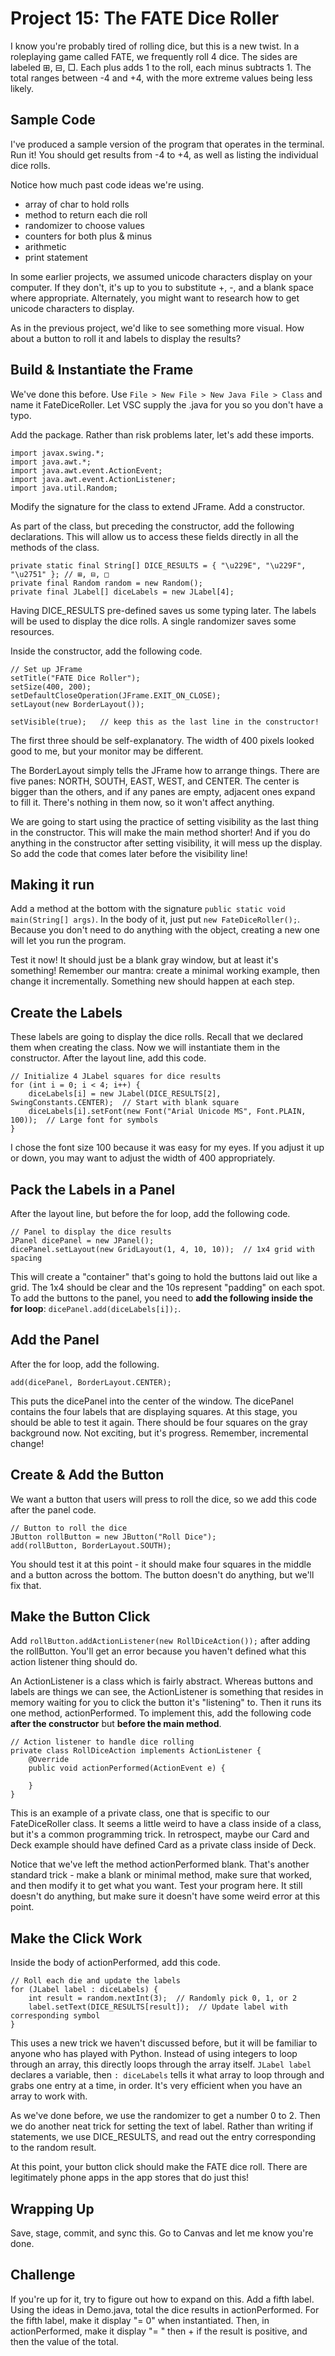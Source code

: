 # Project 15: The FATE Dice Roller

I know you're probably tired of rolling dice, but this is a new twist. In a roleplaying game called FATE, we frequently roll 4 dice. The sides are labeled ⊞, ⊟, □. Each plus adds 1 to the roll, each minus subtracts 1. The total ranges between -4 and +4, with the more extreme values being less likely.

## Sample Code

I've produced a sample version of the program that operates in the terminal. Run it! You should get results from -4 to +4, as well as listing the individual dice rolls.

Notice how much past code ideas we're using.

- array of char to hold rolls
- method to return each die roll
- randomizer to choose values
- counters for both plus & minus
- arithmetic
- print statement

In some earlier projects, we assumed unicode characters display on your computer. If they don't, it's up to you to substitute +, -, and a blank space where appropriate. Alternately, you might want to research how to get unicode characters to display.

As in the previous project, we'd like to see something more visual. How about a button to roll it and labels to display the results?

## Build & Instantiate the Frame

We've done this before. Use `File > New File > New Java File > Class` and name it FateDiceRoller. Let VSC supply the .java for you so you don't have a typo.

Add the package. Rather than risk problems later, let's add these imports.
```
import javax.swing.*;
import java.awt.*;
import java.awt.event.ActionEvent;
import java.awt.event.ActionListener;
import java.util.Random;
```
Modify the signature for the class to extend JFrame. Add a constructor.

As part of the class, but preceding the constructor, add the following declarations. This will allow us to access these fields directly in all the methods of the class.
```
private static final String[] DICE_RESULTS = { "\u229E", "\u229F", "\u2751" }; // ⊞, ⊟, □
private final Random random = new Random();
private final JLabel[] diceLabels = new JLabel[4];
```
Having DICE_RESULTS pre-defined saves us some typing later. The labels will be used to display the dice rolls. A single randomizer saves some resources.

Inside the constructor, add the following code.
```
// Set up JFrame
setTitle("FATE Dice Roller");
setSize(400, 200);
setDefaultCloseOperation(JFrame.EXIT_ON_CLOSE);
setLayout(new BorderLayout());

setVisible(true);   // keep this as the last line in the constructor!
```
The first three should be self-explanatory. The width of 400 pixels looked good to me, but your monitor may be different. 

The BorderLayout simply tells the JFrame how to arrange things. There are five panes: NORTH, SOUTH, EAST, WEST, and CENTER. The center is bigger than the others, and if any panes are empty, adjacent ones expand to fill it. There's nothing in them now, so it won't affect anything.

We are going to start using the practice of setting visibility as the last thing in the constructor. This will make the main method shorter! And if you do anything in the constructor after setting visibility, it will mess up the display. So add the code that comes later before the visibility line!

## Making it run

Add a method at the bottom with the signature `public static void main(String[] args)`. In the body of it, just put `new FateDiceRoller();`. Because you don't need to do anything with the object, creating a new one will let you run the program.

Test it now! It should just be a blank gray window, but at least it's something! Remember our mantra: create a minimal working example, then change it incrementally. Something new should happen at each step.

## Create the Labels

These labels are going to display the dice rolls. Recall that we declared them when creating the class. Now we will instantiate them in the constructor. After the layout line, add this code.
```
// Initialize 4 JLabel squares for dice results
for (int i = 0; i < 4; i++) {
    diceLabels[i] = new JLabel(DICE_RESULTS[2], SwingConstants.CENTER);  // Start with blank square
    diceLabels[i].setFont(new Font("Arial Unicode MS", Font.PLAIN, 100));  // Large font for symbols
}
```
I chose the font size 100 because it was easy for my eyes. If you adjust it up or down, you may want to adjust the width of 400 appropriately.

## Pack the Labels in a Panel

After the layout line, but before the for loop, add the following code.
```
// Panel to display the dice results
JPanel dicePanel = new JPanel();
dicePanel.setLayout(new GridLayout(1, 4, 10, 10));  // 1x4 grid with spacing
```
This will create a "container" that's going to hold the buttons laid out like a grid. The 1x4 should be clear and the 10s represent "padding" on each spot. To add the buttons to the panel, you need to **add the following inside the for loop**: `dicePanel.add(diceLabels[i]);`.

## Add the Panel

After the for loop, add the following.
```
add(dicePanel, BorderLayout.CENTER);
```
This puts the dicePanel into the center of the window. The dicePanel contains the four labels that are displaying squares. At this stage, you should be able to test it again. There should be four squares on the gray background now. Not exciting, but it's progress. Remember, incremental change!

## Create & Add the Button

We want a button that users will press to roll the dice, so we add this code after the panel code.
```
// Button to roll the dice
JButton rollButton = new JButton("Roll Dice");
add(rollButton, BorderLayout.SOUTH);
```
You should test it at this point - it should make four squares in the middle and a button across the bottom. The button doesn't do anything, but we'll fix that.

## Make the Button Click

Add `rollButton.addActionListener(new RollDiceAction());` after adding the rollButton. You'll get an error because you haven't defined what this action listener thing should do. 

An ActionListener is a class which is fairly abstract. Whereas buttons and labels are things we can see, the ActionListener is something that resides in memory waiting for you to click the button it's "listening" to. Then it runs its one method, actionPerformed. To implement this, add the following code **after the constructor** but **before the main method**.
```
// Action listener to handle dice rolling
private class RollDiceAction implements ActionListener {
    @Override
    public void actionPerformed(ActionEvent e) {

    }
}
```
This is an example of a private class, one that is specific to our FateDiceRoller class. It seems a little weird to have a class inside of a class, but it's a common programming trick. In retrospect, maybe our Card and Deck example should have defined Card as a private class inside of Deck.

Notice that we've left the method actionPerformed blank. That's another standard trick - make a blank or minimal method, make sure that worked, and then modify it to get what you want. Test your program here. It still doesn't do anything, but make sure it doesn't have some weird error at this point.

## Make the Click Work

Inside the body of actionPerformed, add this code.
```
// Roll each die and update the labels
for (JLabel label : diceLabels) {
    int result = random.nextInt(3);  // Randomly pick 0, 1, or 2
    label.setText(DICE_RESULTS[result]);  // Update label with corresponding symbol
}
```
This uses a new trick we haven't discussed before, but it will be familiar to anyone who has played with Python. Instead of using integers to loop through an array, this directly loops through the array itself. `JLabel label` declares a variable, then `: diceLabels` tells it what array to loop through and grabs one entry at a time, in order. It's very efficient when you have an array to work with.

As we've done before, we use the randomizer to get a number 0 to 2. Then we do another neat trick for setting the text of label. Rather than writing if statements, we use DICE_RESULTS, and read out the entry corresponding to the random result.

At this point, your button click should make the FATE dice roll. There are legitimately phone apps in the app stores that do just this!

## Wrapping Up

Save, stage, commit, and sync this. Go to Canvas and let me know you're done.

## Challenge

If you're up for it, try to figure out how to expand on this. Add a fifth label. Using the ideas in Demo.java, total the dice results in actionPerformed. For the fifth label, make it display "= 0" when instantiated. Then, in actionPerformed, make it display "= " then + if the result is positive, and then the value of the total.
